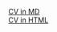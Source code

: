 [CV in MD](https://ponev86.github.io/rsschool-cv/cv)  
[CV in HTML](https://ponev86.github.io/rsschool-cv/)
